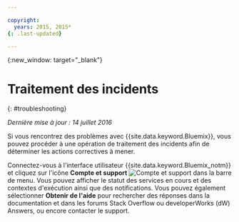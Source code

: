```yaml
---

copyright:
  years: 2015, 2015*
{: .last-updated}

---
```



{:new_window: target="_blank"}



# Traitement des incidents
{: #troubleshooting}

*Dernière mise à jour : 14 juillet 2016*

Si vous rencontrez des problèmes avec {{site.data.keyword.Bluemix}}, vous pouvez procéder à une opération de traitement des incidents afin de déterminer les actions correctives à mener.

Connectez-vous à l'interface utilisateur {{site.data.keyword.Bluemix_notm}} et cliquez sur l'icône **Compte et support** ![Compte et support](images/account_support.svg) dans la barre de menu. Vous pouvez afficher le statut des services en cours et des contextes d'exécution ainsi que des
notifications. Vous pouvez également sélectionner **Obtenir de l'aide** pour rechercher des réponses dans la documentation
et dans les forums Stack Overflow ou developerWorks (dW) Answers, ou encore contacter le support.
